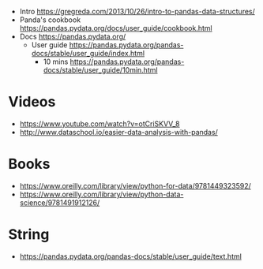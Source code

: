 
* Intro https://gregreda.com/2013/10/26/intro-to-pandas-data-structures/
* Panda's cookbook https://pandas.pydata.org/docs/user_guide/cookbook.html
* Docs https://pandas.pydata.org/
  * User guide https://pandas.pydata.org/pandas-docs/stable/user_guide/index.html
    * 10 mins https://pandas.pydata.org/pandas-docs/stable/user_guide/10min.html

# Videos
* https://www.youtube.com/watch?v=otCriSKVV_8
* http://www.dataschool.io/easier-data-analysis-with-pandas/


# Books
* https://www.oreilly.com/library/view/python-for-data/9781449323592/
* https://www.oreilly.com/library/view/python-data-science/9781491912126/

# String
* https://pandas.pydata.org/pandas-docs/stable/user_guide/text.html
